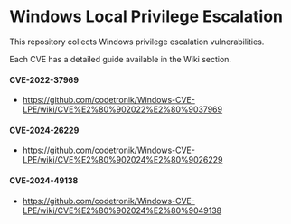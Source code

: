 # Windows Local Privilege Escalation

This repository collects Windows privilege escalation vulnerabilities.

Each CVE has a detailed guide available in the Wiki section.

#### CVE-2022-37969
- https://github.com/codetronik/Windows-CVE-LPE/wiki/CVE%E2%80%902022%E2%80%9037969

#### CVE-2024-26229
- https://github.com/codetronik/Windows-CVE-LPE/wiki/CVE%E2%80%902024%E2%80%9026229

#### CVE-2024-49138
- https://github.com/codetronik/Windows-CVE-LPE/wiki/CVE%E2%80%902024%E2%80%9049138
